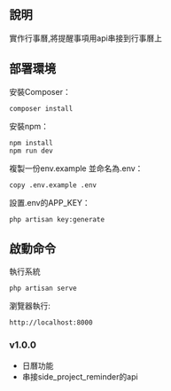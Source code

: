 ## 說明
實作行事曆,將提醒事項用api串接到行事曆上

## 部署環境

安裝Composer：
```
composer install
```

安裝npm：
```
npm install
npm run dev
```

複製一份env.example 並命名為.env：
```
copy .env.example .env
```

設置.env的APP_KEY：
```
php artisan key:generate
```

## 啟動命令
執行系統
```
php artisan serve
```

瀏覽器執行:
```
http://localhost:8000
```

### v1.0.0
- 日曆功能
- 串接side_project_reminder的api